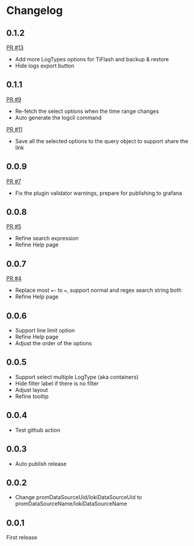 # Changelog

## 0.1.2

[PR #13](https://github.com/baurine/customized-loki-ds-plugin/pull/13)

- Add more LogTypes options for TiFlash and backup & restore
- Hide logs export button

## 0.1.1

[PR #9](https://github.com/baurine/customized-loki-ds-plugin/pull/9)

- Re-fetch the select options when the time range changes
- Auto generate the logcli command

[PR #11](https://github.com/baurine/customized-loki-ds-plugin/pull/11)

- Save all the selected options to the query object to support share the link

## 0.0.9

[PR #7](https://github.com/baurine/customized-loki-ds-plugin/pull/7)

- Fix the plugin validator warnings, prepare for publishing to grafana

## 0.0.8

[PR #5](https://github.com/baurine/customized-loki-ds-plugin/pull/5)

- Refine search expression
- Refine Help page

## 0.0.7

[PR #4](https://github.com/baurine/customized-loki-ds-plugin/pull/4)

- Replace most `=~` to `=`, support normal and regex search string both
- Refine Help page

## 0.0.6

- Support line limit option
- Refine Help page
- Adjust the order of the options

## 0.0.5

- Support select multiple LogType (aka containers)
- Hide filter label if there is no filter
- Adjust layout
- Refine tooltip

## 0.0.4

- Test github action

## 0.0.3

- Auto publish release

## 0.0.2

- Change promDataSourceUid/lokiDataSourceUid to promDataSourceName/lokiDataSourceName

## 0.0.1

First release
